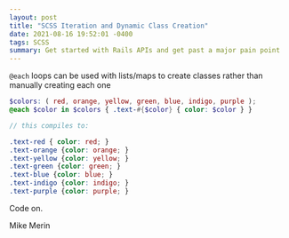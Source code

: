 ```yaml
---
layout: post
title: "SCSS Iteration and Dynamic Class Creation"
date: 2021-08-16 19:52:01 -0400
tags: SCSS
summary: Get started with Rails APIs and get past a major pain point
---
```

`@each` loops can be used with lists/maps to create classes rather than manually creating each one

```scss
$colors: ( red, orange, yellow, green, blue, indigo, purple );
@each $color in $colors { .text-#{$color} { color: $color } }

// this compiles to:

.text-red { color: red; }
.text-orange {color: orange; }
.text-yellow {color: yellow; }
.text-green {color: green; }
.text-blue {color: blue; }
.text-indigo {color: indigo; }
.text-purple {color: purple; }
```

Code on.

Mike Merin
